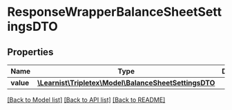 # ResponseWrapperBalanceSheetSettingsDTO

## Properties
Name | Type | Description | Notes
------------ | ------------- | ------------- | -------------
**value** | [**\Learnist\Tripletex\Model\BalanceSheetSettingsDTO**](BalanceSheetSettingsDTO.md) |  | [optional] 

[[Back to Model list]](../../README.md#documentation-for-models) [[Back to API list]](../../README.md#documentation-for-api-endpoints) [[Back to README]](../../README.md)

